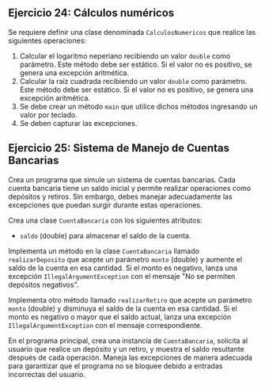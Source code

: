 ## Ejercicio 24: Cálculos numéricos

Se requiere definir una clase denominada `CalculosNumericos` que realice las siguientes operaciones:

1. Calcular el logaritmo neperiano recibiendo un valor `double` como parámetro. Este método debe ser estático. Si el valor no es positivo, se genera una excepción aritmética.
2. Calcular la raíz cuadrada recibiendo un valor `double` como parámetro. Este método debe ser estático. Si el valor no es positivo, se genera una excepción aritmética.
3. Se debe crear un método `main` que utilice dichos métodos ingresando un valor por teclado.
4. Se deben capturar las excepciones.

## Ejercicio 25: Sistema de Manejo de Cuentas Bancarias

Crea un programa que simule un sistema de cuentas bancarias. Cada cuenta bancaria tiene un saldo inicial y permite realizar operaciones como depósitos y retiros. Sin embargo, debes manejar adecuadamente las excepciones que puedan surgir durante estas operaciones.

Crea una clase `CuentaBancaria` con los siguientes atributos:
- `saldo` (double) para almacenar el saldo de la cuenta.

Implementa un método en la clase `CuentaBancaria` llamado `realizarDeposito` que acepte un parámetro `monto` (double) y aumente el saldo de la cuenta en esa cantidad. Si el monto es negativo, lanza una excepción `IllegalArgumentException` con el mensaje "No se permiten depósitos negativos".

Implementa otro método llamado `realizarRetiro` que acepte un parámetro `monto` (double) y disminuya el saldo de la cuenta en esa cantidad. Si el monto es negativo o mayor que el saldo actual, lanza una excepción `IllegalArgumentException` con el mensaje correspondiente.

En el programa principal, crea una instancia de `CuentaBancaria`, solicita al usuario que realice un depósito y un retiro, y muestra el saldo resultante después de cada operación. Maneja las excepciones de manera adecuada para garantizar que el programa no se bloquee debido a entradas incorrectas del usuario.
